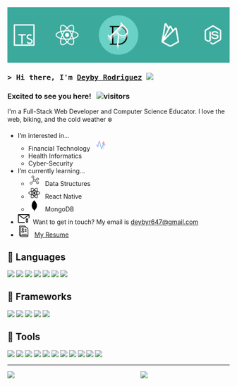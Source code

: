 <!---
deybyr647/deybyr647 is a ✨ special ✨ repository because its `README.md` (this file) appears on your GitHub profile.
You can click the Preview link to take a look at your changes.
--->

<img src="assets/deybyr647_banner.png" align="center"/>

### <samp>&gt; Hi there, I'm <a href="https://www.deybyr647.com" target="_blank" rel="noopener noreferrer">Deyby Rodriguez</a> <img src="https://media.giphy.com/media/hvRJCLFzcasrR4ia7z/giphy.gif" width="25px"> </samp>

### Excited to see you here! &nbsp; ![visitors](https://visitor-badge.glitch.me/badge?page_id=deybyr647)

I'm a Full-Stack Web Developer and Computer Science Educator. I love the web, biking, and the cold weather ❄️
- I’m interested in...
  - Financial Technology &nbsp; <img src="assets/fintech.png" width="26px"/>
  - Health Informatics
  - Cyber-Security
- I’m currently learning...
  - <img src="assets/graph.png" width="26px"/> &nbsp; Data Structures
  - <img src="assets/react_native.png" width="26px"/> &nbsp; React Native
  - <img src="assets/mongodb.png" width="26px"/> &nbsp; MongoDB
- <img src="assets/email.png" width="26px"/> &nbsp;Want to get in touch? My email is <a href="mailto:deybyr647@gmail.com" target="_blank" rel="noopener noreferrer">deybyr647@gmail.com</a>
- <img src="assets/resume.png" width="26px"/>&nbsp;&nbsp; [My Resume](https://www.deybyr647.com/Deyby%20Rodriguez%20-%20Resume.pdf)


## 🔧 Languages
<div>
  <img src="https://img.shields.io/badge/Web-TypeScript-informational?style=flat&logo=typescript&logoColor=white&color=21897e"/>
  <img src="https://img.shields.io/badge/Web-JavaScript-informational?style=flat&logo=javascript&logoColor=white&color=21897e"/>
  <img src="https://img.shields.io/badge/General-Java-informational?style=flat&logo=openjdk&logoColor=white&color=21897e"/>
  <img src="https://img.shields.io/badge/General-Python-informational?style=flat&logo=python&logoColor=white&color=21897e"/>
  <img src="https://img.shields.io/badge/Web-HTML5-informational?style=flat&logo=html5&logoColor=white&color=21897e"/>
  <img src="https://img.shields.io/badge/Web-CSS3-informational?style=flat&logo=css3&logoColor=white&color=21897e"/>
  <img src="https://img.shields.io/badge/Data-JSON-informational?style=flat&logo=json&logoColor=white&color=21897e"/>  
</div>

## 🔧 Frameworks
<div>
  <img src="https://img.shields.io/badge/Front--End-React-informational?style=flat&logo=react&logoColor=white&color=21897e"/>
  <img src="https://img.shields.io/badge/Full--Stack-NextJS-informational?style=flat&logo=nextdotjs&logoColor=white&color=21897e"/>
  <img src="https://img.shields.io/badge/Back--End-NodeJS-informational?style=flat&logo=nodedotjs&logoColor=white&color=21897e"/>
  <img src="https://img.shields.io/badge/CSS-Bootstrap-informational?style=flat&logo=bootstrap&logoColor=white&color=21897e"/>
  <img src="https://img.shields.io/badge/CSS-Bulma-informational?style=flat&logo=bulma&logoColor=white&color=21897e"/>
</div>

## 🔧 Tools
<div>
  <img src="https://img.shields.io/badge/Cloud-Vercel-informational?style=flat&logo=vercel&logoColor=white&color=21897e"/>
  <img src="https://img.shields.io/badge/Cloud-Firebase-informational?style=flat&logo=firebase&logoColor=white&color=21897e"/>
  <img src="https://img.shields.io/badge/Database-MongoDB-informational?style=flat&logo=mongodb&logoColor=white&color=21897e"/>
  <img src="https://img.shields.io/badge/Stack-Jamstack-informational?style=flat&logo=jamstack&logoColor=white&color=21897e"/>
  <img src="https://img.shields.io/badge/IDE-Webstorm-informational?style=flat&logo=webstorm&logoColor=white&color=21897e"/>
  <img src="https://img.shields.io/badge/Tools-GitHub-informational?style=flat&logo=github&logoColor=white&color=21897e"/>
  <img src="https://img.shields.io/badge/REST--APIs-Insomnia-informational?style=flat&logo=insomnia&logoColor=white&color=21897e"/>
  <img src="https://img.shields.io/badge/Tools-Git-informational?style=flat&logo=git&logoColor=white&color=21897e"/>
  <img src="https://img.shields.io/badge/Terminal-Hyper-informational?style=flat&logo=hyper&logoColor=white&color=21897e"/>
  <img src="https://img.shields.io/badge/Package_Manager-pnpm-informational?style=flat&logo=pnpm&logoColor=white&color=21897e"/>  
  <img src="https://img.shields.io/badge/OS-MacOS-informational?style=flat&logo=apple&logoColor=white&color=21897e"/>
</div>

<hr/>
<div>
  <picture>
    <source srcset="https://github-stats-cards-seven.vercel.app/api?username=deybyr647&show_icons=true&count_private=true&include_all_commits=true&theme=rose_pine" media="(prefers-color-scheme: dark)"/>
    <img width="50%" align="left" src="https://github-stats-cards-seven.vercel.app/api?username=deybyr647&show_icons=true&count_private=true&include_all_commits=true&theme=vue"/>
  </picture>

  <picture>
    <source srcset="https://github-stats-cards-seven.vercel.app/api/top-langs?username=deybyr647&show_icons=true&layout=compact&langs_count=8&theme=rose_pine" media="(prefers-color-scheme: dark)"/>
    <img width="40%" align="right" src="https://github-stats-cards-seven.vercel.app/api/top-langs?username=deybyr647&show_icons=true&layout=compact&langs_count=8&theme=vue"/>
  </picture>
</div>

